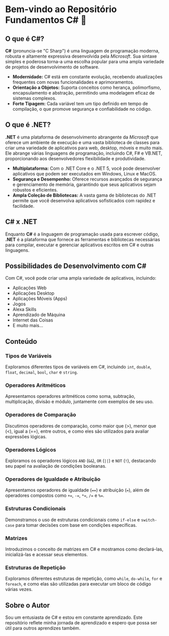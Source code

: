 # Bem-vindo ao Repositório Fundamentos C# 🚀

## O que é C#?

**C#** (pronuncia-se "C Sharp") é uma linguagem de programação moderna, robusta e altamente expressiva desenvolvida pela *Microsoft*. Sua sintaxe simples e poderosa torna-a uma escolha popular para uma ampla variedade de projetos de desenvolvimento de software.

- **Modernidade:** C# está em constante evolução, recebendo atualizações frequentes com novas funcionalidades e aprimoramentos.
- **Orientação a Objetos:** Suporta conceitos como herança, polimorfismo, encapsulamento e abstração, permitindo uma modelagem eficaz de sistemas complexos.
- **Forte Tipagem:** Cada variável tem um tipo definido em tempo de compilação, o que promove segurança e confiabilidade no código.

## O que é .NET?

**.NET** é uma plataforma de desenvolvimento abrangente da *Microsoft* que oferece um ambiente de execução e uma vasta biblioteca de classes para criar uma variedade de aplicativos para web, desktop, móveis e muito mais. Ele abrange várias linguagens de programação, incluindo C#, F# e VB.NET, proporcionando aos desenvolvedores flexibilidade e produtividade.

- **Multiplataforma:** Com o .NET Core e o .NET 5, você pode desenvolver aplicativos que podem ser executados em Windows, Linux e MacOS.
- **Segurança e Desempenho:** Oferece recursos avançados de segurança e gerenciamento de memória, garantindo que seus aplicativos sejam robustos e eficientes.
- **Ampla Coleção de Bibliotecas:** A vasta gama de bibliotecas do .NET permite que você desenvolva aplicativos sofisticados com rapidez e facilidade.

## C# x .NET

Enquanto **C#** é a linguagem de programação usada para escrever código, **.NET** é a plataforma que fornece as ferramentas e bibliotecas necessárias para compilar, executar e gerenciar aplicativos escritos em C# e outras linguagens.

## Possibilidades de Desenvolvimento com C#

Com C#, você pode criar uma ampla variedade de aplicativos, incluindo:

- Aplicações Web
- Aplicações Desktop
- Aplicações Móveis (Apps)
- Jogos
- Alexa Skills
- Aprendizado de Máquina
- Internet das Coisas
- E muito mais...

## Conteúdo

### Tipos de Variáveis

Exploramos diferentes tipos de variáveis em C#, incluindo `int`, `double`, `float`, `decimal`, `bool`, `char` e `string`.

### Operadores Aritméticos

Apresentamos operadores aritméticos como soma, subtração, multiplicação, divisão e módulo, juntamente com exemplos de seu uso.

### Operadores de Comparação

Discutimos operadores de comparação, como maior que (>), menor que (<), igual a (==), entre outros, e como eles são utilizados para avaliar expressões lógicas.

### Operadores Lógicos

Exploramos os operadores lógicos `AND` (`&&`), `OR` (`||`) e `NOT` (`!`), destacando seu papel na avaliação de condições booleanas.

### Operadores de Igualdade e Atribuição

Apresentamos operadores de igualdade (`==`) e atribuição (`=`), além de operadores compostos como `+=`, `-=`, `*=`, `/=` e `%=`.

### Estruturas Condicionais

Demonstramos o uso de estruturas condicionais como `if-else` e `switch-case` para tomar decisões com base em condições específicas.

### Matrizes

Introduzimos o conceito de matrizes em C# e mostramos como declará-las, inicializá-las e acessar seus elementos.

### Estruturas de Repetição

Exploramos diferentes estruturas de repetição, como `while`, `do-while`, `for` e `foreach`, e como elas são utilizadas para executar um bloco de código várias vezes.

## Sobre o Autor

Sou um entusiasta de C# e estou em constante aprendizado. Este repositório reflete minha jornada de aprendizado e espero que possa ser útil para outros aprendizes também.

